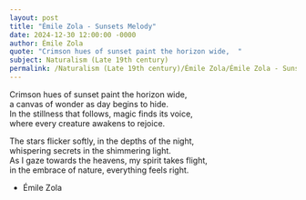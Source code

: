 ```yaml
---
layout: post
title: "Émile Zola - Sunsets Melody"
date: 2024-12-30 12:00:00 -0000
author: Émile Zola
quote: "Crimson hues of sunset paint the horizon wide,  "
subject: Naturalism (Late 19th century)
permalink: /Naturalism (Late 19th century)/Émile Zola/Émile Zola - Sunsets Melody
---
```


Crimson hues of sunset paint the horizon wide,  
a canvas of wonder as day begins to hide.  
In the stillness that follows, magic finds its voice,  
where every creature awakens to rejoice.

The stars flicker softly, in the depths of the night,  
whispering secrets in the shimmering light.  
As I gaze towards the heavens, my spirit takes flight,  
in the embrace of nature, everything feels right.

- Émile Zola
